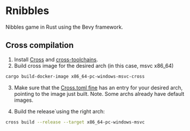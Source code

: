 Rnibbles
=======
Nibbles game in Rust using the Bevy framework.

Cross compilation
-----------------
1. Install [Cross](https://github.com/cross-rs/cross) and [cross-toolchains](https://github.com/cross-rs/cross-toolchains).
2. Build cross image for the desired arch (in this case, msvc x86_64)
```bash
cargo build-docker-image x86_64-pc-windows-msvc-cross
```
3. Make sure that the [Cross.toml fine](Cross.toml) has an entry for your desired arch, pointing to the image just built.
Note. Some archs already have default images.

4. Build the release`using the right arch:
```bash
cross build --release --target x86_64-pc-windows-msvc
```
